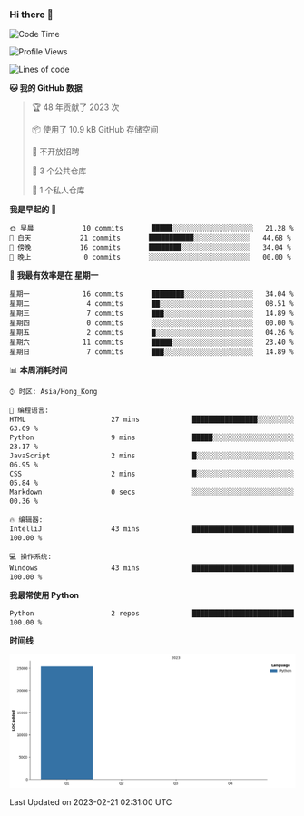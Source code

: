 ### Hi there 👋

<!--
**Mrzqd/Mrzqd** is a ✨ _special_ ✨ repository because its `README.md` (this file) appears on your GitHub profile.

Here are some ideas to get you started:

- 🔭 I’m currently working on ...
- 🌱 I’m currently learning ...
- 👯 I’m looking to collaborate on ...
- 🤔 I’m looking for help with ...
- 💬 Ask me about ...
- 📫 How to reach me: ...
- 😄 Pronouns: ...
- ⚡ Fun fact: ...
-->
<!--START_SECTION:waka-->
![Code Time](http://img.shields.io/badge/Code%20Time-43%20mins-blue)

![Profile Views](http://img.shields.io/badge/%E4%B8%AA%E4%BA%BA%E8%B5%84%E6%96%99%E8%A7%82%E7%9C%8B%E6%AC%A1%E6%95%B0-9-blue)

![Lines of code](https://img.shields.io/badge/%E4%BB%8E%E3%80%8CHello%20World%E3%80%8D%E8%B5%B7%E6%88%91%E5%B7%B2%E7%BB%8F%E5%86%99%E4%BA%86-25%20Thousand%20%E8%A1%8C%E4%BB%A3%E7%A0%81-blue)

**🐱 我的 GitHub 数据** 

> 🏆 48 年贡献了 2023 次
 > 
> 📦  使用了 10.9 kB GitHub 存储空间 
 > 
> 🚫 不开放招聘
 > 
> 📜 3 个公共仓库 
 > 
> 🔑 1 个私人仓库 
 > 
**我是早起的 🐤** 

```text
🌞 早晨            10 commits       █████░░░░░░░░░░░░░░░░░░░░   21.28 % 
🌆 白天            21 commits       ███████████░░░░░░░░░░░░░░   44.68 % 
🌃 傍晚            16 commits       ████████░░░░░░░░░░░░░░░░░   34.04 % 
🌙 晚上             0 commits       ░░░░░░░░░░░░░░░░░░░░░░░░░   00.00 % 

```
📅 **我最有效率是在 星期一** 

```text
星期一             16 commits       ████████░░░░░░░░░░░░░░░░░   34.04 % 
星期二              4 commits       ██░░░░░░░░░░░░░░░░░░░░░░░   08.51 % 
星期三              7 commits       ███░░░░░░░░░░░░░░░░░░░░░░   14.89 % 
星期四              0 commits       ░░░░░░░░░░░░░░░░░░░░░░░░░   00.00 % 
星期五              2 commits       █░░░░░░░░░░░░░░░░░░░░░░░░   04.26 % 
星期六             11 commits       █████░░░░░░░░░░░░░░░░░░░░   23.40 % 
星期日              7 commits       ███░░░░░░░░░░░░░░░░░░░░░░   14.89 % 

```


📊 **本周消耗时间** 

```text
⌚︎ 时区: Asia/Hong_Kong

💬 编程语言: 
HTML                     27 mins             ████████████████░░░░░░░░░   63.69 % 
Python                   9 mins              █████░░░░░░░░░░░░░░░░░░░░   23.17 % 
JavaScript               2 mins              █░░░░░░░░░░░░░░░░░░░░░░░░   06.95 % 
CSS                      2 mins              █░░░░░░░░░░░░░░░░░░░░░░░░   05.84 % 
Markdown                 0 secs              ░░░░░░░░░░░░░░░░░░░░░░░░░   00.36 % 

🔥 编辑器: 
IntelliJ                 43 mins             █████████████████████████   100.00 % 

💻 操作系统: 
Windows                  43 mins             █████████████████████████   100.00 % 

```

**我最常使用 Python** 

```text
Python                   2 repos             █████████████████████████   100.00 % 

```


**时间线**

![Chart not found](https://raw.githubusercontent.com/Mrzqd/Mrzqd/main/charts/bar_graph.png) 


 Last Updated on 2023-02-21 02:31:00 UTC
<!--END_SECTION:waka-->

